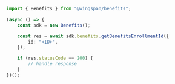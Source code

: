 <!-- Start SDK Example Usage -->


```typescript
import { Benefits } from "@wingspan/benefits";

(async () => {
    const sdk = new Benefits();

    const res = await sdk.benefits.getBenefitsEnrollmentId({
        id: "<ID>",
    });

    if (res.statusCode == 200) {
        // handle response
    }
})();

```
<!-- End SDK Example Usage -->